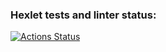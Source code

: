 ### Hexlet tests and linter status:
[![Actions Status](https://github.com/Asya-67/java-project-99/actions/workflows/hexlet-check.yml/badge.svg)](https://github.com/Asya-67/java-project-99/actions)
